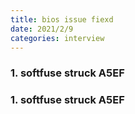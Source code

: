 ```yaml
---
title: bios issue fiexd
date: 2021/2/9
categories: interview
---
```


### 1. softfuse struck A5EF 
### 1. softfuse struck A5EF 

